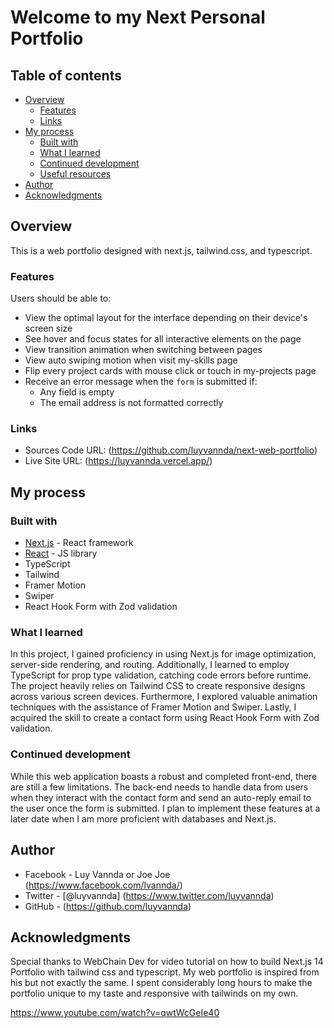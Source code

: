 # Welcome to my Next Personal Portfolio

## Table of contents

- [Overview](#overview)
  - [Features](#Features)
  - [Links](#links)
- [My process](#my-process)
  - [Built with](#built-with)
  - [What I learned](#what-i-learned)
  - [Continued development](#continued-development)
  - [Useful resources](#useful-resources)
- [Author](#author)
- [Acknowledgments](#acknowledgments)

## Overview

This is a web portfolio designed with next.js, tailwind.css, and typescript.

### Features

Users should be able to:

- View the optimal layout for the interface depending on their device's screen size
- See hover and focus states for all interactive elements on the page
- View transition animation when switching between pages
- View auto swiping motion when visit my-skills page
- Flip every project cards with mouse click or touch in my-projects page
- Receive an error message when the `form` is submitted if:
  - Any field is empty
  - The email address is not formatted correctly

### Links

- Sources Code URL: (https://github.com/luyvannda/next-web-portfolio)
- Live Site URL: (https://luyvannda.vercel.app/)

## My process

### Built with

- [Next.js](https://nextjs.org/) - React framework
- [React](https://reactjs.org/) - JS library
- TypeScript
- Tailwind
- Framer Motion
- Swiper
- React Hook Form with Zod validation

### What I learned

In this project, I gained proficiency in using Next.js for image optimization, server-side rendering, and routing. Additionally, I learned to employ TypeScript for prop type validation, catching code errors before runtime. The project heavily relies on Tailwind CSS to create responsive designs across various screen devices. Furthermore, I explored valuable animation techniques with the assistance of Framer Motion and Swiper. Lastly, I acquired the skill to create a contact form using React Hook Form with Zod validation.

### Continued development

While this web application boasts a robust and completed front-end, there are still a few limitations. The back-end needs to handle data from users when they interact with the contact form and send an auto-reply email to the user once the form is submitted. I plan to implement these features at a later date when I am more proficient with databases and Next.js.

## Author

- Facebook - Luy Vannda or Joe Joe (https://www.facebook.com/lvannda/)
- Twitter - [@luyvannda] (https://www.twitter.com/luyvannda)
- GitHub -  (https://github.com/luyvannda)
## Acknowledgments

Special thanks to WebChain Dev for video tutorial on how to build Next.js 14 Portfolio with tailwind css and typescript. My web portfolio is inspired from his but not exactly the same. I spent considerably long hours to make the portfolio unique to my taste and responsive with tailwinds on my own.

https://www.youtube.com/watch?v=qwtWcGeIe40
